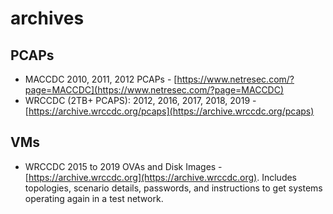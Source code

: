 # archives

## PCAPs

* MACCDC 2010, 2011, 2012 PCAPs - [https://www.netresec.com/?page=MACCDC](https://www.netresec.com/?page=MACCDC)
* WRCCDC \(2TB+ PCAPS\): 2012, 2016, 2017, 2018, 2019 - [https://archive.wrccdc.org/pcaps](https://archive.wrccdc.org/pcaps)

## VMs

* WRCCDC 2015 to 2019 OVAs and Disk Images - [https://archive.wrccdc.org](https://archive.wrccdc.org). Includes topologies, scenario details, passwords, and instructions to get systems operating again in a test network. 

